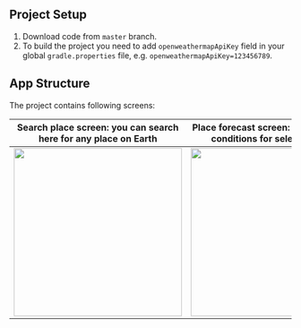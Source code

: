 ## Project Setup

1. Download code from `master` branch.
2. To build the project you need to add `openweathermapApiKey` field in your global `gradle.properties` file, e.g. `openweathermapApiKey=123456789`.

## App Structure

The project contains following screens:

|Search place screen: you can search here for any place on Earth|Place forecast screen: check weather conditions for selected place|
|:-:|:-:|
|<img src="https://github.com/user-attachments/assets/a25c9f8a-4f2b-4f90-b398-1d97ad2c839c" width="300">|<img src="https://github.com/user-attachments/assets/80bcdb39-403e-499d-8f2f-4dc65b1fdf10" width="300">|
